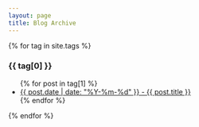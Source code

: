 ```yaml
---
layout: page
title: Blog Archive
---
```


{% for tag in site.tags %}
  <h3>{{ tag[0] }}</h3>
  <ul>
    {% for post in tag[1] %}
      <li><a href="{{ post.url }}">{{ post.date | date: "%Y-%m-%d" }} - {{ post.title }}</a></li>
    {% endfor %}
  </ul>
{% endfor %}
